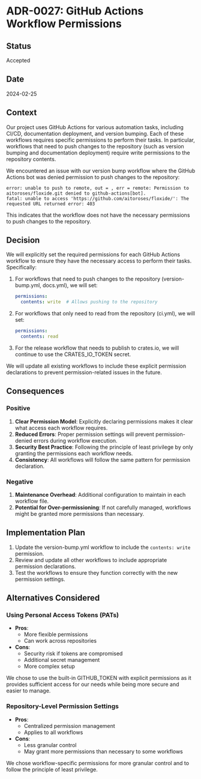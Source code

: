 # ADR-0027: GitHub Actions Workflow Permissions

## Status

Accepted

## Date

2024-02-25

## Context

Our project uses GitHub Actions for various automation tasks, including CI/CD, documentation deployment, and version bumping. Each of these workflows requires specific permissions to perform their tasks. In particular, workflows that need to push changes to the repository (such as version bumping and documentation deployment) require write permissions to the repository contents.

We encountered an issue with our version bump workflow where the GitHub Actions bot was denied permission to push changes to the repository:

```
error: unable to push to remote, out = , err = remote: Permission to aitoroses/floxide.git denied to github-actions[bot].
fatal: unable to access 'https://github.com/aitoroses/floxide/': The requested URL returned error: 403
```

This indicates that the workflow does not have the necessary permissions to push changes to the repository.

## Decision

We will explicitly set the required permissions for each GitHub Actions workflow to ensure they have the necessary access to perform their tasks. Specifically:

1. For workflows that need to push changes to the repository (version-bump.yml, docs.yml), we will set:
   ```yaml
   permissions:
     contents: write  # Allows pushing to the repository
   ```

2. For workflows that only need to read from the repository (ci.yml), we will set:
   ```yaml
   permissions:
     contents: read
   ```

3. For the release workflow that needs to publish to crates.io, we will continue to use the CRATES_IO_TOKEN secret.

We will update all existing workflows to include these explicit permission declarations to prevent permission-related issues in the future.

## Consequences

### Positive

1. **Clear Permission Model**: Explicitly declaring permissions makes it clear what access each workflow requires.
2. **Reduced Errors**: Proper permission settings will prevent permission-denied errors during workflow execution.
3. **Security Best Practice**: Following the principle of least privilege by only granting the permissions each workflow needs.
4. **Consistency**: All workflows will follow the same pattern for permission declaration.

### Negative

1. **Maintenance Overhead**: Additional configuration to maintain in each workflow file.
2. **Potential for Over-permissioning**: If not carefully managed, workflows might be granted more permissions than necessary.

## Implementation Plan

1. Update the version-bump.yml workflow to include the `contents: write` permission.
2. Review and update all other workflows to include appropriate permission declarations.
3. Test the workflows to ensure they function correctly with the new permission settings.

## Alternatives Considered

### Using Personal Access Tokens (PATs)

- **Pros**:
  - More flexible permissions
  - Can work across repositories
- **Cons**:
  - Security risk if tokens are compromised
  - Additional secret management
  - More complex setup

We chose to use the built-in GITHUB_TOKEN with explicit permissions as it provides sufficient access for our needs while being more secure and easier to manage.

### Repository-Level Permission Settings

- **Pros**:
  - Centralized permission management
  - Applies to all workflows
- **Cons**:
  - Less granular control
  - May grant more permissions than necessary to some workflows

We chose workflow-specific permissions for more granular control and to follow the principle of least privilege. 